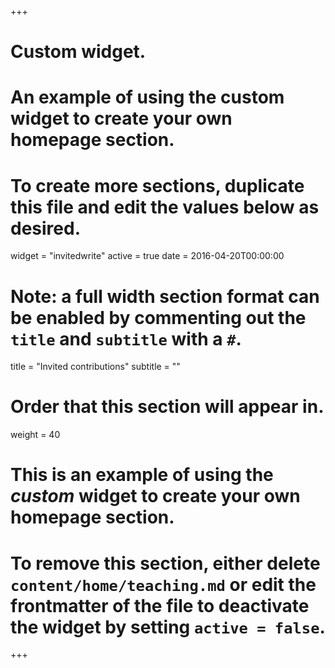 +++
# Custom widget.
# An example of using the custom widget to create your own homepage section.
# To create more sections, duplicate this file and edit the values below as desired.
widget = "invitedwrite"
active = true
date = 2016-04-20T00:00:00

# Note: a full width section format can be enabled by commenting out the `title` and `subtitle` with a `#`.
title = "Invited contributions"
subtitle = ""

# Order that this section will appear in.
weight = 40

# This is an example of using the *custom* widget to create your own homepage section.

# To remove this section, either delete `content/home/teaching.md` or edit the frontmatter of the file to deactivate the widget by setting `active = false`.
+++


